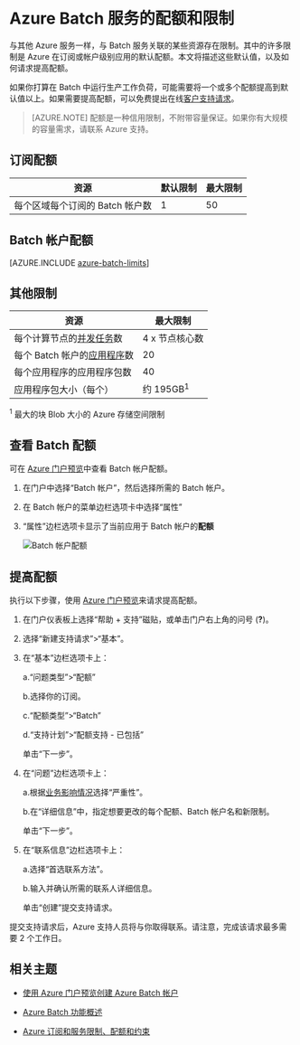 <properties
	pageTitle="Batch 服务的配额和限制 | Azure"
	description="了解默认的 Azure Batch 配额、限制和约束，以及如何请求提高配额"
	services="batch"
	documentationCenter=""
	authors="mmacy"
	manager="timlt"
	editor=""/>  


<tags
	ms.service="batch"
	ms.workload="big-compute"
	ms.tgt_pltfrm="na"
	ms.devlang="na"
	ms.topic="article"
	ms.date="09/10/2016"
	wacn.date="11/28/2016"
	ms.author="marsma"/>  


# Azure Batch 服务的配额和限制

与其他 Azure 服务一样，与 Batch 服务关联的某些资源存在限制。其中的许多限制是 Azure 在订阅或帐户级别应用的默认配额。本文将描述这些默认值，以及如何请求提高配额。

如果你打算在 Batch 中运行生产工作负荷，可能需要将一个或多个配额提高到默认值以上。如果需要提高配额，可以免费提出在线[客户支持请求](#increase-a-quota)。

>[AZURE.NOTE] 配额是一种信用限制，不附带容量保证。如果你有大规模的容量需求，请联系 Azure 支持。

## 订阅配额
**资源**|**默认限制**|**最大限制**
---|---|---
每个区域每个订阅的 Batch 帐户数 | 1 | 50

<a name="batch-account-quotas"></a>
## Batch 帐户配额
[AZURE.INCLUDE [azure-batch-limits](../../includes/azure-batch-limits.md)]

## 其他限制
**资源**|**最大限制**
---|---
每个计算节点的[并发任务](/documentation/articles/batch-parallel-node-tasks/)数 | 4 x 节点核心数
每个 Batch 帐户的[应用程序](/documentation/articles/batch-application-packages/)数 | 20
每个应用程序的应用程序包数 | 40
应用程序包大小（每个） | 约 195GB<sup>1</sup>

<sup>1</sup> 最大的块 Blob 大小的 Azure 存储空间限制

## 查看 Batch 配额

可在 [Azure 门户预览][portal]中查看 Batch 帐户配额。

1. 在门户中选择“Batch 帐户”，然后选择所需的 Batch 帐户。

2. 在 Batch 帐户的菜单边栏选项卡中选择“属性”

3. “属性”边栏选项卡显示了当前应用于 Batch 帐户的**配额**

	![Batch 帐户配额][account_quotas]  

<a name="increase-a-quota"></a>
## 提高配额

执行以下步骤，使用 [Azure 门户预览][portal]来请求提高配额。

1. 在门户仪表板上选择“帮助 + 支持”磁贴，或单击门户右上角的问号 (**?**)。

2. 选择“新建支持请求”>“基本”。

3. 在“基本”边栏选项卡上：

	a.“问题类型”>“配额”

	b.选择你的订阅。

	c.“配额类型”>“Batch”

	d.“支持计划”>“配额支持 - 已包括”

	单击“下一步”。

4. 在“问题”边栏选项卡上：

	a.根据[业务影响情况][support_sev]选择“严重性”。

	b.在“详细信息”中，指定想要更改的每个配额、Batch 帐户名和新限制。

	单击“下一步”。

5. 在“联系信息”边栏选项卡上：

	a.选择“首选联系方法”。

	b.输入并确认所需的联系人详细信息。

	单击“创建”提交支持请求。

提交支持请求后，Azure 支持人员将与你取得联系。请注意，完成该请求最多需要 2 个工作日。

## 相关主题

* [使用 Azure 门户预览创建 Azure Batch 帐户](/documentation/articles/batch-account-create-portal/)

* [Azure Batch 功能概述](/documentation/articles/batch-api-basics/)

* [Azure 订阅和服务限制、配额和约束](/documentation/articles/azure-subscription-service-limits/)

[portal]: https://portal.azure.cn
[portal_classic_increase]: https://azure.microsoft.com/blog/2014/06/04/azure-limits-quotas-increase-requests/
[support_sev]: http://aka.ms/supportseverity

[account_quotas]: ./media/batch-quota-limit/accountquota_portal.PNG

<!---HONumber=Mooncake_1017_2016-->
